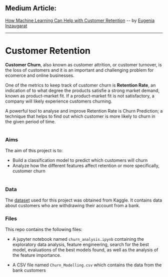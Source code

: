 ## Medium Article: 

[How Machine Learning Can Help with Customer Retention](https://towardsdatascience.com/how-machine-learning-can-help-with-customer-retention-6b5bf654e822?source=friends_link&sk=ae71c8351d3028db1aedeb9c11feee12) -- by [Eugenia Inzaugarat](https://medium.com/@meinzaugarat)

---

# Customer Retention

**Customer Churn**, also known as customer attrition, or customer turnover, is the loss of customers and it is an important and challenging problem for ecomerce and online businesses. 

One of the metrics to keep track of customer churn is **Retention Rate**, an indication of to what degree the products satisfie a strong market demand, known as product-market fit. If a product-market fit is not satisfactory, a company will likely experience customers churning. 

A powerful tool to analyse and improve Retention Rate is Churn Prediction; a technique that helps to find out which customer is more likely to churn in the given period of time. 

#

### Aims

The aim of this project is to:

- Build a classification model to predict which customers will churn
- Analyze how the different features affect retention or more specifically, customer churn

#

### Data

The [dataset](https://www.kaggle.com/adammaus/predicting-churn-for-bank-customers) used for this project was obtained from Kaggle. It contains data about customers who are withdrawing their account from a bank.


### Files

This repo contains the following files:

- A jupyter notebook named `churn_analysis.ipynb` containing the exploratory data analysis, feature engineering, search for the best model, evaluations of the best models found, as well as the analysis of the feature importance.  

- A CSV file named `Churn_Modelling.csv` which contains the data from the bank customers




